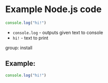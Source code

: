 # Example Node.js code

```js
console.log("hi!")
```

- `console.log` - outputs given text to console
- `hi!` - text to print

group: install

## Example: 
```js
console.log("hi!")
```

